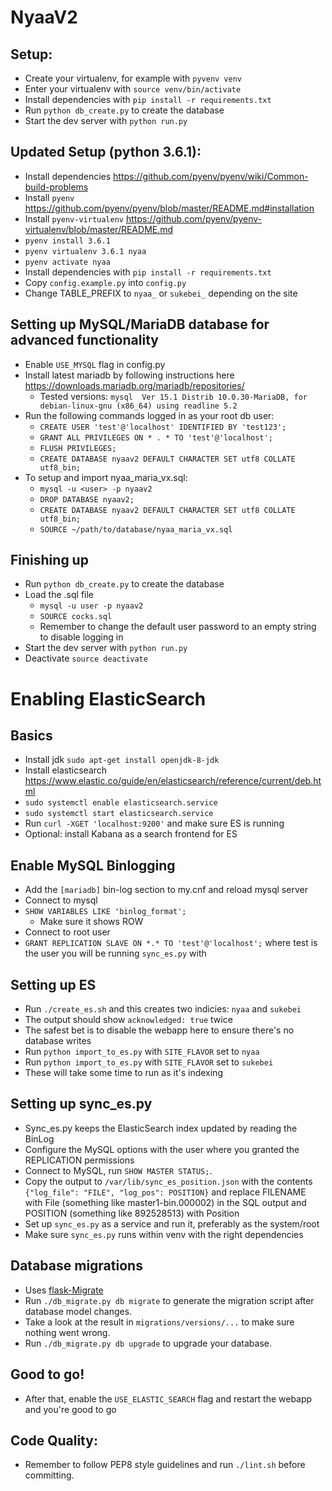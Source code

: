 # NyaaV2

## Setup:

- Create your virtualenv, for example with `pyvenv venv`
- Enter your virtualenv with `source venv/bin/activate`
- Install dependencies with `pip install -r requirements.txt`
- Run `python db_create.py` to create the database
- Start the dev server with `python run.py`

## Updated Setup (python 3.6.1):

- Install dependencies https://github.com/pyenv/pyenv/wiki/Common-build-problems
- Install `pyenv` https://github.com/pyenv/pyenv/blob/master/README.md#installation
- Install `pyenv-virtualenv` https://github.com/pyenv/pyenv-virtualenv/blob/master/README.md
- `pyenv install 3.6.1`
- `pyenv virtualenv 3.6.1 nyaa`
- `pyenv activate nyaa`
- Install dependencies with `pip install -r requirements.txt`
- Copy `config.example.py` into `config.py`
- Change TABLE_PREFIX to `nyaa_` or `sukebei_` depending on the site

## Setting up MySQL/MariaDB database for advanced functionality
- Enable `USE_MYSQL` flag in config.py
- Install latest mariadb by following instructions here https://downloads.mariadb.org/mariadb/repositories/
    - Tested versions: `mysql  Ver 15.1 Distrib 10.0.30-MariaDB, for debian-linux-gnu (x86_64) using readline 5.2`
- Run the following commands logged in as your root db user:
    - `CREATE USER 'test'@'localhost' IDENTIFIED BY 'test123';`
    - `GRANT ALL PRIVILEGES ON * . * TO 'test'@'localhost';`
    - `FLUSH PRIVILEGES;`
    - `CREATE DATABASE nyaav2 DEFAULT CHARACTER SET utf8 COLLATE utf8_bin;`
- To setup and import nyaa_maria_vx.sql:
    - `mysql -u <user> -p nyaav2`
    - `DROP DATABASE nyaav2;`
    - `CREATE DATABASE nyaav2 DEFAULT CHARACTER SET utf8 COLLATE utf8_bin;`
    - `SOURCE ~/path/to/database/nyaa_maria_vx.sql`

## Finishing up
- Run `python db_create.py` to create the database
- Load the .sql file
    - `mysql -u user -p nyaav2`
    - `SOURCE cocks.sql`
    - Remember to change the default user password to an empty string to disable logging in
- Start the dev server with `python run.py`
- Deactivate `source deactivate`

# Enabling ElasticSearch

## Basics
- Install jdk `sudo apt-get install openjdk-8-jdk`
- Install elasticsearch https://www.elastic.co/guide/en/elasticsearch/reference/current/deb.html
- `sudo systemctl enable elasticsearch.service`
- `sudo systemctl start elasticsearch.service`
- Run `curl -XGET 'localhost:9200'` and make sure ES is running
- Optional: install Kabana as a search frontend for ES

## Enable MySQL Binlogging
- Add the `[mariadb]` bin-log section to my.cnf and reload mysql server
- Connect to mysql
- `SHOW VARIABLES LIKE 'binlog_format';`
    - Make sure it shows ROW
- Connect to root user
- `GRANT REPLICATION SLAVE ON *.* TO 'test'@'localhost';` where test is the user you will be running `sync_es.py` with

## Setting up ES
- Run `./create_es.sh` and this creates two indicies: `nyaa` and `sukebei`
- The output should show `acknowledged: true` twice
- The safest bet is to disable the webapp here to ensure there's no database writes
- Run `python import_to_es.py` with `SITE_FLAVOR` set to `nyaa`
- Run `python import_to_es.py` with `SITE_FLAVOR` set to `sukebei`
- These will take some time to run as it's indexing

## Setting up sync_es.py
- Sync_es.py keeps the ElasticSearch index updated by reading the BinLog
- Configure the MySQL options with the user where you granted the REPLICATION permissions
- Connect to MySQL, run `SHOW MASTER STATUS;`.
- Copy the output to `/var/lib/sync_es_position.json` with the contents `{"log_file": "FILE", "log_pos": POSITION}` and replace FILENAME with File (something like master1-bin.000002) in the SQL output and POSITION (something like 892528513) with Position
- Set up `sync_es.py` as a service and run it, preferably as the system/root
- Make sure `sync_es.py` runs within venv with the right dependencies

## Database migrations
- Uses [flask-Migrate](https://flask-migrate.readthedocs.io/)
- Run `./db_migrate.py db migrate` to generate the migration script after database model changes.
- Take a look at the result in `migrations/versions/...` to make sure nothing went wrong.
- Run `./db_migrate.py db upgrade` to upgrade your database.

## Good to go!
- After that, enable the `USE_ELASTIC_SEARCH` flag and restart the webapp and you're good to go


## Code Quality:
- Remember to follow PEP8 style guidelines and run `./lint.sh` before committing.
